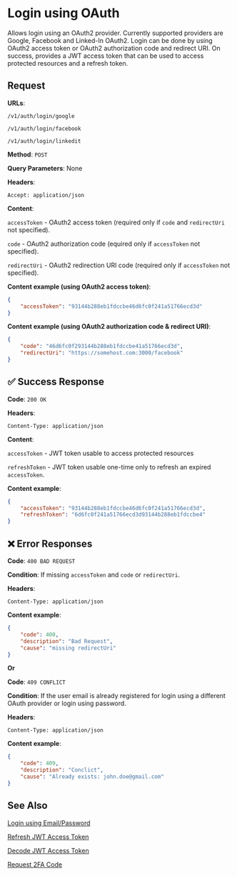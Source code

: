# Login using OAuth

Allows login using an OAuth2 provider. Currently supported providers are Google, Facebook and Linked-In OAuth2. Login can be done by using OAuth2 access token or OAuth2 authorization code and redirect URI. On success, provides a JWT access token that can be used to access protected resources and a refresh token.


## Request

**URLs**: 

`/v1/auth/login/google`

`/v1/auth/login/facebook`

`/v1/auth/login/linkedit`

**Method**: `POST`

**Query Parameters**: None

**Headers**:

`Accept: application/json`

**Content**:

`accessToken` - OAuth2 access token (required only if `code` and `redirectUri` not specified).

`code` - OAuth2 authorization code (equired only if `accessToken` not specified).

`redirectUri` - OAuth2 redirection URI code (required only if `accessToken` not specified).

**Content example (using OAuth2 access token)**:

```json
{
    "accessToken": "93144b288eb1fdccbe46d6fc0f241a51766ecd3d"
}
```
**Content example (using OAuth2 authorization code & redirect URI)**:

```json
{
    "code": "46d6fc0f293144b288eb1fdccbe41a51766ecd3d",
    "redirectUri": "https://somehost.com:3000/facebook"
}
```

## ✅ Success Response

**Code**: `200 OK`

**Headers**:

`Content-Type: application/json`

**Content**:

`accessToken` - JWT token usable to access protected resources

`refreshToken` - JWT token usable one-time only to refresh an expired `accessToken`.

**Content example**:

```json
{
    "accessToken": "93144b288eb1fdccbe46d6fc0f241a51766ecd3d",
    "refreshToken": "6d6fc0f241a51766ecd3d93144b288eb1fdccbe4"
}
```

## ❌ Error Responses

**Code**: `400 BAD REQUEST`

**Condition**: If missing `accessToken` and `code` or `redirectUri`.

**Headers**:

`Content-Type: application/json`

**Content example**:

```json
{
    "code": 400,
    "description": "Bad Request",
    "cause": "missing redirectUri"
}
```

**Or**

**Code**: `409 CONFLICT`

**Condition**: If the user email is already registered for login using a different OAuth provider or login using password.

**Headers**:

`Content-Type: application/json`

**Content example**:

```json
{
    "code": 409,
    "description": "Conclict",
    "cause": "Already exists: john.doe@gmail.com"
}
```

## See Also

[Login using Email/Password](LoginEmailPassword.md)

[Refresh JWT Access Token](RefreshJwt.md)

[Decode JWT Access Token](DecodeJwt.md)

[Request 2FA Code](Request2FACode.md)
